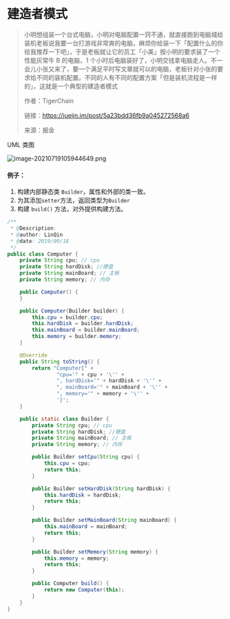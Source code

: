 # 建造者模式

> 小明想组装一个台式电脑，小明对电脑配置一窍不通，就直接跑到电脑城给装机老板说我要一台打游戏非常爽的电脑，麻烦你给装一下「配置什么的你给我推荐一下吧」，于是老板就让它的员工「小美」按小明的要求装了一个性能灰常牛 B 的电脑，1 个小时后电脑装好了，小明交钱拿电脑走人。不一会儿小张又来了，要一个满足平时写文章就可以的电脑，老板针对小张的要求给不同的装机配置。不同的人有不同的配置方案「但是装机流程是一样的」，这就是一个典型的建造者模式
>
> 作者：TigerChain
>
> 链接：https://juejin.im/post/5a23bdd36fb9a045272568a6
>
> 来源：掘金

UML 类图

![image-20210719105944649.png](https://blog-07.oss-cn-guangzhou.aliyuncs.com/picBak/image-20210719105944649.png)

#### 例子：

1. 构建内部静态类 `Builder`，属性和外部的类一致。
2. 为其添加`setter`方法，返回类型为`Builder`
3. 构建 `build()` 方法，对外提供构建方法。

```java
/**
 * @Description:
 * @author: LinQin
 * @date: 2019/09/18
 */
public class Computer {
    private String cpu; // cpu
    private String hardDisk; //硬盘
    private String mainBoard; // 主板
    private String memory; // 内存

    public Computer() {
    }

    public Computer(Builder builder) {
        this.cpu = builder.cpu;
        this.hardDisk = builder.hardDisk;
        this.mainBoard = builder.mainBoard;
        this.memory = builder.memory;
    }

    @Override
    public String toString() {
        return "Computer{" +
                "cpu='" + cpu + '\'' +
                ", hardDisk='" + hardDisk + '\'' +
                ", mainBoard='" + mainBoard + '\'' +
                ", memory='" + memory + '\'' +
                '}';
    }

    public static class Builder {
        private String cpu; // cpu
        private String hardDisk; //硬盘
        private String mainBoard; // 主板
        private String memory; // 内存

        public Builder setCpu(String cpu) {
            this.cpu = cpu;
            return this;
        }

        public Builder setHardDisk(String hardDisk) {
            this.hardDisk = hardDisk;
            return this;
        }

        public Builder setMainBoard(String mainBoard) {
            this.mainBoard = mainBoard;
            return this;
        }

        public Builder setMemory(String memory) {
            this.memory = memory;
            return this;
        }

        public Computer build() {
            return new Computer(this);
        }
    }
}
```